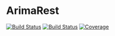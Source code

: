 # ArimaRest

[![Build Status](https://travis-ci.com/EdwardAngelino/ArimaRest.jl.svg?branch=master)](https://travis-ci.com/EdwardAngelino/ArimaRest.jl)
[![Build Status](https://ci.appveyor.com/api/projects/status/github/EdwardAngelino/ArimaRest.jl?svg=true)](https://ci.appveyor.com/project/EdwardAngelino/ArimaRest-jl)
[![Coverage](https://codecov.io/gh/EdwardAngelino/ArimaRest.jl/branch/master/graph/badge.svg)](https://codecov.io/gh/EdwardAngelino/ArimaRest.jl)
